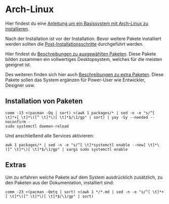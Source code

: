 # Arch-Linux


Hier findest du eine [Anleitung um ein Basissystem mit Arch-Linux zu installieren](https://github.com/C0D3D3V/arch/tree/master/install_arch.md).

Nach der Installation ist vor der Installation. Bevor weitere Pakete installiert werden sollten die [Post-Installationsschritte](https://github.com/C0D3D3V/arch/tree/master/post_install) durchgeführt werden.

Hier findest du [Beschreibungen zu ausgewählten Paketen](https://github.com/C0D3D3V/arch/tree/master/packages). Diese Pakete bilden zusammen ein vollwertiges Desktopsystem, welches für die meisten geeignet ist.

Des weiteren finden sich hier auch [Beschreibungen zu extra Paketen](https://github.com/C0D3D3V/arch/tree/master/extra_packages). Diese Pakete sollen das System ergänzen für Power-User wie Entwickler, Designer usw.


## Installation von Paketen

    comm -13 <(pacman -Qq | sort) <(awk 1 packages/* | sed -n -e "s/^[ \t]*+[ \t]*\([^ \t]*\)[ \t]*$/\1/gp" | sort) | yay -Sy --needed --noconfirm -
    sudo systemctl daemon-reload

Und anschließend alle Services aktivieren:

    awk 1 packages/* | sed -n -e "s/^[ \t]*systemctl enable --now[ \t]*\([^ \t]*\)[ \t]*$/\1/gp" | xargs sudo systemctl enable


## Extras

Um zu erfahren welche Pakete auf dem System ausdrücklich zusätzlich, zu den Paketen aus der Dokumentation, installiert sind:

    comm -23 <(pacman -Qetq | sort) <(awk 1 */*.md | sed -n -e "s/^[ \t]*+[ \t]*\([^ \t]*\)[ \t]*$/\1/gp" | sort)

 
